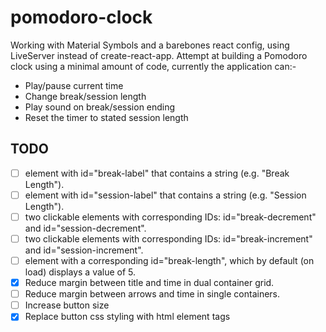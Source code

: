 # pomodoro-clock
Working with Material Symbols and a barebones react config, using LiveServer instead of create-react-app. Attempt at building a Pomodoro clock using a minimal amount of code, currently the application can:-
- Play/pause current time
- Change break/session length
- Play sound on break/session ending
- Reset the timer to stated session length
## TODO
- [ ] element with id="break-label" that contains a string (e.g. "Break Length").
- [ ] element with id="session-label" that contains a string (e.g. "Session Length").
- [ ] two clickable elements with corresponding IDs: id="break-decrement" and id="session-decrement".
- [ ] two clickable elements with corresponding IDs: id="break-increment" and id="session-increment".
- [ ] element with a corresponding id="break-length", which by default (on load) displays a value of 5.
- [x] Reduce margin between title and time in dual container grid.
- [ ] Reduce margin between arrows and time in single containers.
- [ ] Increase button size 
- [x] Replace button css styling with html element tags 